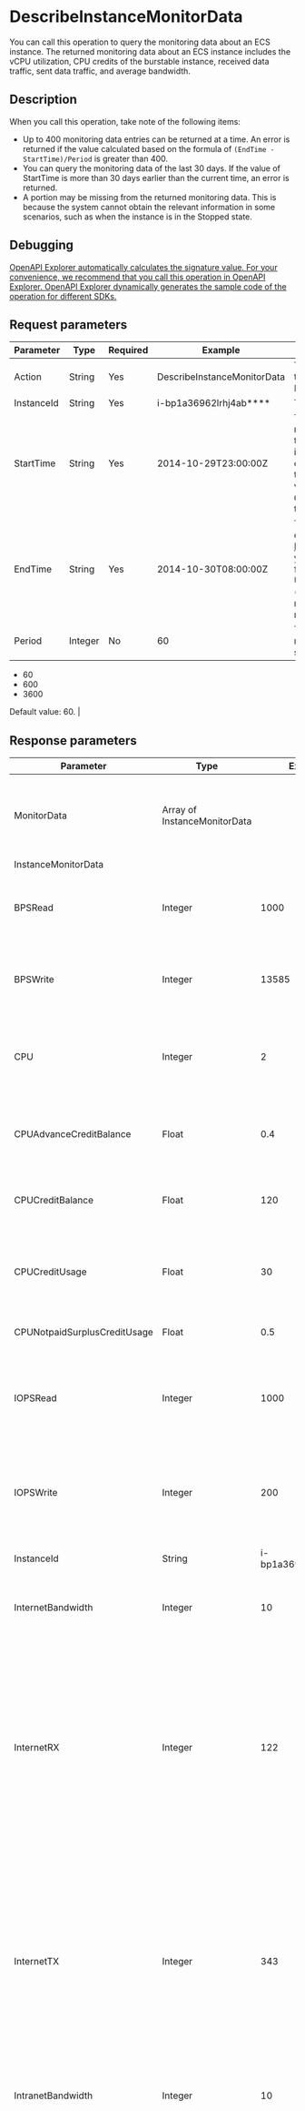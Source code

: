 # DescribeInstanceMonitorData

You can call this operation to query the monitoring data about an ECS instance. The returned monitoring data about an ECS instance includes the vCPU utilization, CPU credits of the burstable instance, received data traffic, sent data traffic, and average bandwidth.

## Description

When you call this operation, take note of the following items:

-   Up to 400 monitoring data entries can be returned at a time. An error is returned if the value calculated based on the formula of `(EndTime - StartTime)/Period` is greater than 400.
-   You can query the monitoring data of the last 30 days. If the value of StartTime is more than 30 days earlier than the current time, an error is returned.
-   A portion may be missing from the returned monitoring data. This is because the system cannot obtain the relevant information in some scenarios, such as when the instance is in the Stopped state.

## Debugging

[OpenAPI Explorer automatically calculates the signature value. For your convenience, we recommend that you call this operation in OpenAPI Explorer. OpenAPI Explorer dynamically generates the sample code of the operation for different SDKs.](https://api.aliyun.com/#product=Ecs&api=DescribeInstanceMonitorData&type=RPC&version=2014-05-26)

## Request parameters

|Parameter|Type|Required|Example|Description|
|---------|----|--------|-------|-----------|
|Action|String|Yes|DescribeInstanceMonitorData|The operation that you want to perform. Set the value to DescribeInstanceMonitorData. |
|InstanceId|String|Yes|i-bp1a36962lrhj4ab\*\*\*\*|The ID of the instance. |
|StartTime|String|Yes|2014-10-29T23:00:00Z|The beginning of the time range to query. Specify the time in the [ISO 8601](~~25696~~) standard in the yyyy-MM-ddTHH:mm:ssZ format. The time must be in UTC. If the value of seconds \(`ss`\) is not `00`, the time is rounded up to the next minute. |
|EndTime|String|Yes|2014-10-30T08:00:00Z|The end of the time range to query. Specify the time in the [ISO 8601](~~25696~~) standard in the yyyy-MM-ddTHH:mm:ssZ format. The time must be in UTC. If the value of seconds \(`ss`\) is not `00`, the time is rounded up to the next minute. |
|Period|Integer|No|60|The period in which to retrieve monitoring data. Unit: seconds. Valid values:

-   60
-   600
-   3600

Default value: 60. |

## Response parameters

|Parameter|Type|Example|Description|
|---------|----|-------|-----------|
|MonitorData|Array of InstanceMonitorData| |The collection of monitoring data about the instance. |
|InstanceMonitorData| | | |
|BPSRead|Integer|1000|The read bandwidth of the system disk. Unit: Byte/s. |
|BPSWrite|Integer|13585|The write bandwidth of the system disk. Unit: Byte/s. |
|CPU|Integer|2|The vCPU utilization of the instance. Unit: percent \(%\). |
|CPUAdvanceCreditBalance|Float|0.4|The overdrawn CPU credits of the burstable instance. |
|CPUCreditBalance|Float|120|The total CPU credits of the burstable instance. |
|CPUCreditUsage|Float|30|The number of CPU credits consumed by the burstable instance. |
|CPUNotpaidSurplusCreditUsage|Float|0.5|The unpaid excess credits. |
|IOPSRead|Integer|1000|The number of read I/O operations per second on the system disk. |
|IOPSWrite|Integer|200|The number of write I/O operations per second on the system disk. |
|InstanceId|String|i-bp1a36962lrhj4\*\*\*\*|The ID of the instance. |
|InternetBandwidth|Integer|10|The public bandwidth of the instance. Unit: Kbit/s. |
|InternetRX|Integer|122|The public data traffic received by the instance during the period specified by the Period parameter, which starts from the time specified by the TimeStamp parameter. Unit: Kbit/s. |
|InternetTX|Integer|343|The public data traffic sent by the instance during the period specified by the Period parameter, which starts from the time specified by the TimeStamp parameter. Unit: Kbit/s. |
|IntranetBandwidth|Integer|10|The internal bandwidth of the instance. Unit: Kbit/s. |
|IntranetRX|Integer|122|The internal data traffic received by the instance during the period specified by the Period parameter, which starts from the time specified by the TimeStamp parameter. Unit: Kbit/s. |
|IntranetTX|Integer|343|The internal data traffic sent by the instance during the period specified by the Period parameter, which starts from the time specified by the TimeStamp parameter. Unit: Kbit/s. |
|TimeStamp|String|2014-10-30T05:00:00Z|The timestamp of monitoring data query. |
|RequestId|String|473469C7-AA6F-4DC5-B3DB-A3DC0DE3C83E|The ID of the request. |

## Examples

Sample requests

```
https://ecs.aliyuncs.com/?Action=DescribeInstanceMonitorData
&EndTime=2014-10-30T08:00:00Z
&InstanceId=i-bp1a36962lrhj4ab****
&StartTime=2014-10-29T23:00:00Z
&Period=3600
&<Common request parameters>
```

Sample success responses

`XML` format

```
<DescribeInstanceMonitorDataResponse>
      <RequestId>C8B26B44-0189-443E-9816-D951F59623A9</RequestId>
      <MonitorData>
            <InstanceMonitorData>
                  <InstanceId>i-bp1a36962lrhj4ab****</InstanceId>
                  <CPU>2</CPU>
                  <IntranetRX>122</IntranetRX>
                  <IntranetTX>343</IntranetTX>
                  <IntranetFlow>675</IntranetFlow>
                  <IntranetBandwidth>10</IntranetBandwidth>
                  <InternetRX>122</InternetRX>
                  <InternetTX>343</InternetTX>
                  <InternetFlow>675</InternetFlow>
                  <InternetBandwidth>10</InternetBandwidth>
                  <IOPSRead>1000</IOPSRead>
                  <IOPSWrite>200</IOPSWrite>
                  <BPSRead>1000</BPSRead>
                  <BPSWrite>13585</BPSWrite>
                  <TimeStamp>2014-10-30T05:00:00Z</TimeStamp>
            </InstanceMonitorData>
      </MonitorData>
</DescribeInstanceMonitorDataResponse>
```

`JSON` format

```
{
    "RequestId": "C8B26B44-0189-443E-9816-D951F59623A9",
    "MonitorData": {
        "InstanceMonitorData": [
            {
                "InstanceId": "i-bp1a36962lrhj4ab****",
                "CPU": 0,
                "IntranetRX": 122,
                "IntranetTX": 343,
                "IntranetFlow": 675,
                "IntranetBandwidth": 10,
                "InternetRX": 122,
                "InternetTX": 343,
                "InternetFlow": 675,
                "InternetBandwidth": 10,
                "IOPSRead": 1000,
                "IOPSWrite": 13585,
                "BPSRead": 1000,
                "BPSWrite": 200,
                "TimeStamp": "2014-10-30T05:00:00Z"
            }
        ]
    }
}
```

## Error codes

|HTTP status code|Error code|Error message|Description|
|----------------|----------|-------------|-----------|
|404|InvalidInstanceId.NotFound|The specified InstanceId does not exist.|The error message returned because the specified InstanceId parameter does not exist.|
|400|InvalidStartTime.Malformed|The specified parameter "StartTime" is not valid.|The error message returned because the specified StartTime parameter is invalid.|
|400|InvalidEndTime.Malformed|The specified parameter "EndTime" is not valid.|The error message returned because the specified EndTime parameter is invalid.|
|400|InvalidPeriod.ValueNotSupported|The specified parameter "Period" is not valid.|The error message returned because the specified Period parameter is invalid.|
|400|InvalidStartTime.TooEarly|The specified parameter "StartTime" is too early.|The error message returned because the specified StartTime parameter is more than 30 days earlier than the current time.|
|400|InvalidParameter.TooManyDataQueried|Too many data queried.|The error message returned because the amount of queried monitoring data has reached the upper limit.|
|400|Throttling|Request was denied due to request throttling.|The error message returned because the request is denied due to throttling. Try again later.|
|400|InvalidStartTime.ValueNotSupported|The specified parameter StartTime is later than EndTime.|The error message returned because the specified EndTime value is earlier than the specified StartTime value.|
|500|InternalError|The request processing has failed due to some unknown error.|The error message returned because an internal error has occurred. Try again later. If the problem persists, submit a ticket.|

For a list of error codes, visit the [API Error Center](https://error-center.alibabacloud.com/status/product/Ecs).

